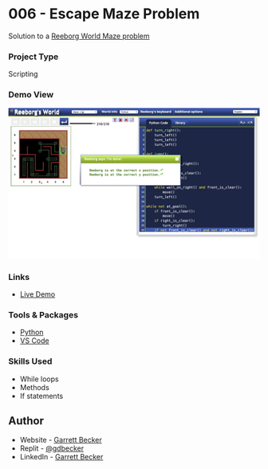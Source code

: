 # 006 - Escape Maze Problem

Solution to a [Reeborg World Maze problem](https://reeborg.ca/reeborg.html?lang=en&mode=python&menu=worlds%2Fmenus%2Freeborg_intro_en.json&name=Maze&url=worlds%2Ftutorial_en%2Fmaze1.json)

### Project Type

Scripting

### Demo View

![](./006-escape-maze-problem.jpg)

### Links

- [Live Demo](https://replit.com/@gdbecker/006-Escape-Maze-Problem)

### Tools & Packages

- [Python](https://www.python.org)
- [VS Code](https://code.visualstudio.com)

### Skills Used

- While loops
- Methods
- If statements

## Author

- Website - [Garrett Becker]()
- Replit - [@gdbecker](https://replit.com/@gdbecker)
- LinkedIn - [Garrett Becker](https://www.linkedin.com/in/garrett-becker-923b4a106/)